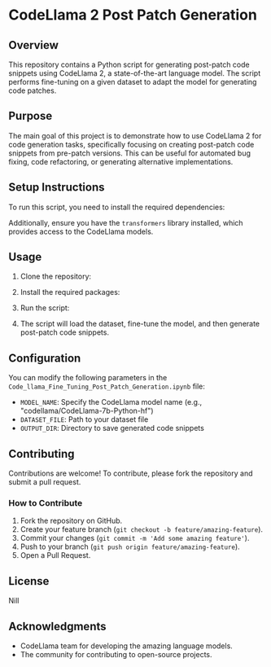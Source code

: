 # CodeLlama 2 Post Patch Generation

## Overview

This repository contains a Python script for generating post-patch code snippets using CodeLlama 2, a state-of-the-art language model. The script performs fine-tuning on a given dataset to adapt the model for generating code patches.

## Purpose

The main goal of this project is to demonstrate how to use CodeLlama 2 for code generation tasks, specifically focusing on creating post-patch code snippets from pre-patch versions. This can be useful for automated bug fixing, code refactoring, or generating alternative implementations.

## Setup Instructions

To run this script, you need to install the required dependencies:


Additionally, ensure you have the `transformers` library installed, which provides access to the CodeLlama models.

## Usage

1. Clone the repository:

2. Install the required packages:

3. Run the script:

4. The script will load the dataset, fine-tune the model, and then generate post-patch code snippets.

## Configuration

You can modify the following parameters in the `Code_llama_Fine_Tuning_Post_Patch_Generation.ipynb` file:

- `MODEL_NAME`: Specify the CodeLlama model name (e.g., "codellama/CodeLlama-7b-Python-hf")
- `DATASET_FILE`: Path to your dataset file
- `OUTPUT_DIR`: Directory to save generated code snippets

## Contributing

Contributions are welcome! To contribute, please fork the repository and submit a pull request.

### How to Contribute

1. Fork the repository on GitHub.
2. Create your feature branch (`git checkout -b feature/amazing-feature`).
3. Commit your changes (`git commit -m 'Add some amazing feature'`).
4. Push to your branch (`git push origin feature/amazing-feature`).
5. Open a Pull Request.

## License

Nill 

## Acknowledgments

* CodeLlama team for developing the amazing language models.
* The community for contributing to open-source projects.
